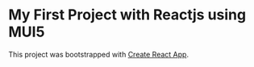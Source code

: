 # My First Project with Reactjs using MUI5

This project was bootstrapped with [Create React App](https://github.com/facebook/create-react-app).
